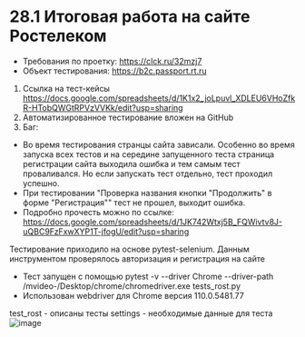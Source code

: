 # 28.1 Итоговая работа на сайте  Ростелеком


- Требования по проетку: https://clck.ru/32mzj7
- Объект тестирования: https://b2c.passport.rt.ru

1) Ссылка на тест-кейсы https://docs.google.com/spreadsheets/d/1K1x2_joLpuvl_XDLEU6VHoZfkR-HTobQWGtRPVzVVKk/edit?usp=sharing
2) Автоматизированное тестирование вложен на GitHub
3) Баг:
 - Во время тестирования странцы сайта зависали. Особенно во время запуска всех тестов и на середине запущенного теста страница регистрации сайта выходила ошибка и тем самым тест проваливался. Но если запускать тест отдельно, тест проходил успешно. 
 - При тестировании "Проверка названия кнопки "Продолжить" в форме "Регистрация"" тест не прошел, выходит ошибка. 
 - Подробно прочесть можно по ссылке:
 https://docs.google.com/spreadsheets/d/1JK742Wtxj5B_FQWivtv8J-uQBC9FzFxwXYP1T-jfogU/edit?usp=sharing
 
 Тестирование приходило на основе pytest-selenium. Данным инструментом проверялось авторизация и регистрация на сайте
 
 - Тест запущен с помощью pytest -v --driver Chrome --driver-path /mvideo-/Desktop/chrome/chromedriver.exe tests_rost.py
 - Использован webdriver для Chrome версия 110.0.5481.77
 
 test_rost - описаны тесты
 settings - необходимые данные для теста 
![image](https://user-images.githubusercontent.com/112345960/218834776-f51eb9a1-3cd0-4c80-a3a1-6a4b35be655b.png)
